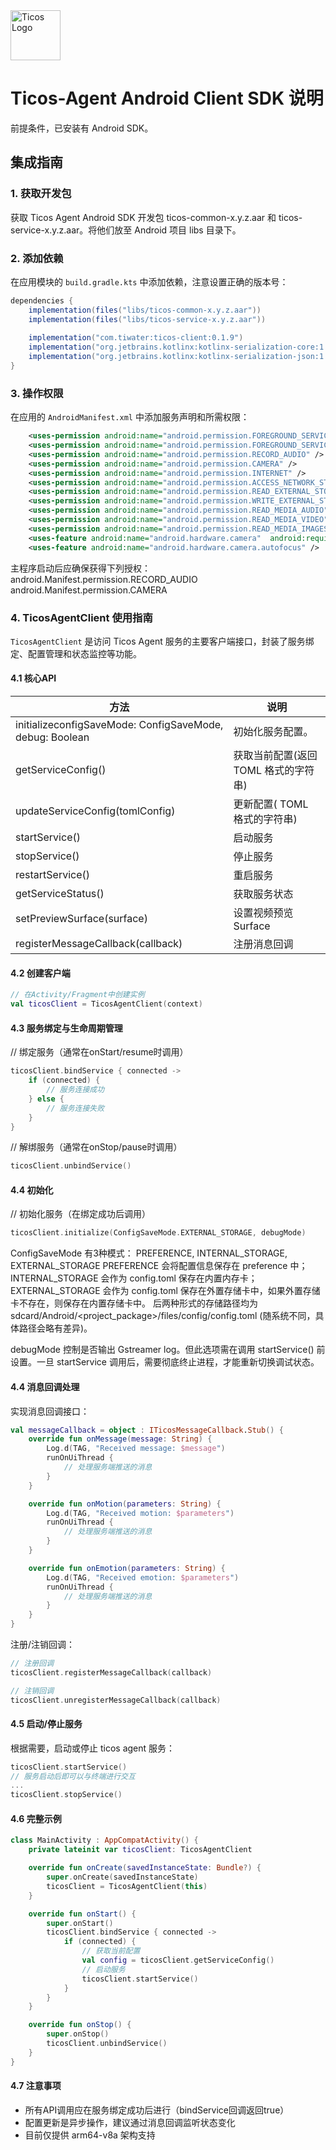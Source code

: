 <img src="https://cloud.ticos.ai/logo.svg" alt="Ticos Logo" width="80" height="auto">

# Ticos-Agent Android Client SDK 说明

前提条件，已安装有 Android SDK。

## 集成指南

### 1. 获取开发包 

获取 Ticos Agent Android SDK 开发包 ticos-common-x.y.z.aar 和 ticos-service-x.y.z.aar。将他们放至 Android 项目 libs 目录下。


### 2. 添加依赖

在应用模块的 `build.gradle.kts` 中添加依赖，注意设置正确的版本号：

```gradle
dependencies {
    implementation(files("libs/ticos-common-x.y.z.aar"))
    implementation(files("libs/ticos-service-x.y.z.aar"))
    
    implementation("com.tiwater:ticos-client:0.1.9")
    implementation("org.jetbrains.kotlinx:kotlinx-serialization-core:1.6.3")
    implementation("org.jetbrains.kotlinx:kotlinx-serialization-json:1.6.3")
}
```

### 3. 操作权限

在应用的 `AndroidManifest.xml` 中添加服务声明和所需权限：

```xml
    <uses-permission android:name="android.permission.FOREGROUND_SERVICE" />
    <uses-permission android:name="android.permission.FOREGROUND_SERVICE_MEDIA_PLAYBACK" />
    <uses-permission android:name="android.permission.RECORD_AUDIO" />
    <uses-permission android:name="android.permission.CAMERA" />
    <uses-permission android:name="android.permission.INTERNET" />
    <uses-permission android:name="android.permission.ACCESS_NETWORK_STATE" />
    <uses-permission android:name="android.permission.READ_EXTERNAL_STORAGE" android:maxSdkVersion="32" />
    <uses-permission android:name="android.permission.WRITE_EXTERNAL_STORAGE" android:maxSdkVersion="32" />
    <uses-permission android:name="android.permission.READ_MEDIA_AUDIO" />
    <uses-permission android:name="android.permission.READ_MEDIA_VIDEO" />
    <uses-permission android:name="android.permission.READ_MEDIA_IMAGES" />
    <uses-feature android:name="android.hardware.camera"  android:required="false" />
    <uses-feature android:name="android.hardware.camera.autofocus" />
```

主程序启动后应确保获得下列授权：
android.Manifest.permission.RECORD_AUDIO
android.Manifest.permission.CAMERA

### 4. TicosAgentClient 使用指南

`TicosAgentClient` 是访问 Ticos Agent 服务的主要客户端接口，封装了服务绑定、配置管理和状态监控等功能。

#### 4.1 核心API
| 方法 | 说明 |
|------|------|
| initializeconfigSaveMode: ConfigSaveMode, debug: Boolean | 初始化服务配置。 |
| getServiceConfig() | 获取当前配置(返回 TOML 格式的字符串) |
| updateServiceConfig(tomlConfig) | 更新配置( TOML 格式的字符串) |
| startService() | 启动服务 |
| stopService() | 停止服务 | 
| restartService() | 重启服务 |
| getServiceStatus() | 获取服务状态 |
| setPreviewSurface(surface) | 设置视频预览Surface |
| registerMessageCallback(callback) | 注册消息回调 |

#### 4.2 创建客户端

```kotlin
// 在Activity/Fragment中创建实例
val ticosClient = TicosAgentClient(context)
```

#### 4.3 服务绑定与生命周期管理

// 绑定服务（通常在onStart/resume时调用）
```kotlin
ticosClient.bindService { connected ->
    if (connected) {
        // 服务连接成功
    } else {
        // 服务连接失败
    }
}
```
// 解绑服务（通常在onStop/pause时调用） 
```kotlin
ticosClient.unbindService()
```

#### 4.4 初始化

// 初始化服务（在绑定成功后调用）
```kotlin
ticosClient.initialize(ConfigSaveMode.EXTERNAL_STORAGE, debugMode)
```
ConfigSaveMode 有3种模式：
    PREFERENCE,
    INTERNAL_STORAGE, 
    EXTERNAL_STORAGE
PREFERENCE 会将配置信息保存在 preference 中；
INTERNAL_STORAGE 会作为 config.toml 保存在内置内存卡；
EXTERNAL_STORAGE 会作为 config.toml 保存在外置存储卡中，如果外置存储卡不存在，则保存在内置存储卡中。
后两种形式的存储路径均为 sdcard/Android/<project_package>/files/config/config.toml (随系统不同，具体路径会略有差异)。

debugMode 控制是否输出 Gstreamer log。但此选项需在调用 startService() 前设置。一旦 startService 调用后，需要彻底终止进程，才能重新切换调试状态。

#### 4.4 消息回调处理
实现消息回调接口：
```kotlin
val messageCallback = object : ITicosMessageCallback.Stub() {
    override fun onMessage(message: String) {
        Log.d(TAG, "Received message: $message")
        runOnUiThread {
            // 处理服务端推送的消息
        }
    }

    override fun onMotion(parameters: String) {
        Log.d(TAG, "Received motion: $parameters")
        runOnUiThread {
            // 处理服务端推送的消息
        }
    }

    override fun onEmotion(parameters: String) {
        Log.d(TAG, "Received emotion: $parameters")
        runOnUiThread {
            // 处理服务端推送的消息
        }
    }
}
```
注册/注销回调：
```kotlin
// 注册回调
ticosClient.registerMessageCallback(callback)

// 注销回调
ticosClient.unregisterMessageCallback(callback)
```

#### 4.5 启动/停止服务
根据需要，启动或停止 ticos agent 服务：
```kotlin
ticosClient.startService()
// 服务启动后即可以与终端进行交互
...
ticosClient.stopService()
```

#### 4.6 完整示例
```kotlin
class MainActivity : AppCompatActivity() {
    private lateinit var ticosClient: TicosAgentClient

    override fun onCreate(savedInstanceState: Bundle?) {
        super.onCreate(savedInstanceState)
        ticosClient = TicosAgentClient(this)
    }

    override fun onStart() {
        super.onStart()
        ticosClient.bindService { connected ->
            if (connected) {
                // 获取当前配置
                val config = ticosClient.getServiceConfig()
                // 启动服务
                ticosClient.startService()
            }
        }
    }

    override fun onStop() {
        super.onStop()
        ticosClient.unbindService()
    }
}
```

#### 4.7 注意事项

* 所有API调用应在服务绑定成功后进行（bindService回调返回true）
* 配置更新是异步操作，建议通过消息回调监听状态变化
* 目前仅提供 arm64-v8a 架构支持